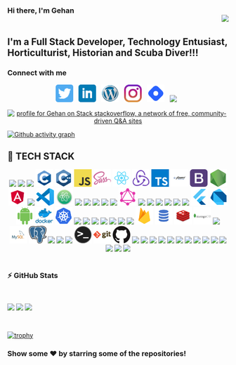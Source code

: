 ### Hi there, I'm Gehan<div align = 'right'>![](https://komarev.com/ghpvc/?username=Gehan-Mendis&color=yellow)</div>

## I'm a Full Stack Developer, Technology Entusiast, Horticulturist, Historian and Scuba Diver!!!

### Connect with me
<p align='center'>
<a href="https://twitter.com/Gehan_Mendis"><img height="40" src="icons/twitter.png?raw=true"></a>&nbsp;&nbsp;
<a href="https://www.linkedin.com/in/gehan-m-28b48a11/"><img height="40" src="icons/linkedin.png?raw=true"></a>&nbsp;&nbsp;
<a href="https://itblackbelt.wordpress.com/"><img height="40" src="icons/wordpress.png?raw=true"></a>&nbsp;&nbsp;
<a href="https://www.instagram.com/whiskey_tango_foxtrot_team/"><img height="40" src="icons/instagram.jpg?raw=true"></a>&nbsp;&nbsp;
<a href="https://hashnode.com/@Gehan"><img height="40" src="icons/hashnode.png?raw=true"></a>&nbsp;&nbsp;
<a href="https://medium.com/@gehan.mendis/about"><img height="40" src="https://cdn.worldvectorlogo.com/logos/medium-1.svg"></a>&nbsp;&nbsp;

</p>
<p align='center'>
<a href="https://stackoverflow.com/users/1148552/gehan"><img src="https://stackoverflow.com/users/flair/1148552.png?theme=prussian" width="208" height="58" alt="profile for Gehan on Stack stackoverflow, a network of free, community-driven Q&amp;A sites" title="profile for Gehan Mendis on Stack Overflow, a network of free, community-driven Q&amp;A sites"></a>
  
[![Github activity graph](https://activity-graph.herokuapp.com/graph?username=Gehan-Mendis&theme=react-dark&hide_border=true&color=)](https://git.io/akshay2211&hide_border=true)
  
## :floppy_disk: TECH STACK

<p align='center'>
<code><img height="40" src="https://cdn.worldvectorlogo.com/logos/java-1.svg"></code>
<code><img height="40" src="https://cdn.worldvectorlogo.com/logos/spring-14.svg"></code>
<code><img height="40" src="https://cdn.worldvectorlogo.com/logos/hibernate.svg"></code>
<code><img height="40" src="https://raw.githubusercontent.com/github/explore/80688e429a7d4ef2fca1e82350fe8e3517d3494d/topics/c/c.png"></code>
<code><img height="40" src="https://raw.githubusercontent.com/github/explore/80688e429a7d4ef2fca1e82350fe8e3517d3494d/topics/cpp/cpp.png"></code>
<code><img height="40" src="https://raw.githubusercontent.com/github/explore/80688e429a7d4ef2fca1e82350fe8e3517d3494d/topics/javascript/javascript.png"></code>
<code><img height="40" src="https://raw.githubusercontent.com/github/explore/80688e429a7d4ef2fca1e82350fe8e3517d3494d/topics/sass/sass.png"></code>
<code><img height="40" src="https://raw.githubusercontent.com/github/explore/80688e429a7d4ef2fca1e82350fe8e3517d3494d/topics/react/react.png"></code>
<code><img height="40" src="https://raw.githubusercontent.com/github/explore/80688e429a7d4ef2fca1e82350fe8e3517d3494d/topics/redux/redux.png"></code>
<code><img height="40" src="https://raw.githubusercontent.com/github/explore/80688e429a7d4ef2fca1e82350fe8e3517d3494d/topics/typescript/typescript.png"></code>
<code><img height="40" src="https://raw.githubusercontent.com/github/explore/80688e429a7d4ef2fca1e82350fe8e3517d3494d/topics/jquery/jquery.png"></code>
<code><img height="40" src="https://raw.githubusercontent.com/github/explore/80688e429a7d4ef2fca1e82350fe8e3517d3494d/topics/bootstrap/bootstrap.png"></code>
<code><img height="40" src="https://raw.githubusercontent.com/github/explore/80688e429a7d4ef2fca1e82350fe8e3517d3494d/topics/nodejs/nodejs.png"></code>
<code><img height="40" src="https://raw.githubusercontent.com/github/explore/80688e429a7d4ef2fca1e82350fe8e3517d3494d/topics/angular/angular.png"></code>
<code><img height="40" src="https://upload.wikimedia.org/wikipedia/commons/thumb/1/10/CSS3_and_HTML5_logos_and_wordmarks.svg/791px-CSS3_and_HTML5_logos_and_wordmarks.svg.png"></code>
<code><img height="40" src="https://raw.githubusercontent.com/github/explore/80688e429a7d4ef2fca1e82350fe8e3517d3494d/topics/visual-studio-code/visual-studio-code.png"></code>
<code><img height="40" src="https://raw.githubusercontent.com/github/explore/80688e429a7d4ef2fca1e82350fe8e3517d3494d/topics/atom/atom.png"></code>
<code><img height="40" src="https://cdn.worldvectorlogo.com/logos/sublime-text.svg"></code>
<code><img height="40" src="https://cdn.worldvectorlogo.com/logos/jenkins-1.svg"></code>
<code><img height="40" src="https://cdn.worldvectorlogo.com/logos/jira-3.svg"></code>
<code><img height="40" src="https://cdn.worldvectorlogo.com/logos/json.svg"></code>
<code><img height="40" src="https://cdn.worldvectorlogo.com/logos/rest-63.svg"></code>
<code><img height="40" src="https://raw.githubusercontent.com/github/explore/5c058a388828bb5fde0bcafd4bc867b5bb3f26f3/topics/graphql/graphql.png"></code>
<code><img height="40" src="https://cdn.iconscout.com/icon/free/png-512/aws-1869025-1583149.png"></code>
<code><img height="20" src="https://cdn.worldvectorlogo.com/logos/amazon-s3.svg"></code>
<code><img height="40" src="https://github.com/melanieshi0120/melanieshi0120/blob/master/images/GCP_LOG.png"></code>
<code><img height="40" src="https://cdn.worldvectorlogo.com/logos/intellij-idea-1.svg"></code>
<code><img height="40" src="https://cdn.worldvectorlogo.com/logos/eclipse-11.svg"></code>
<code><img height="40" src="https://cdn.worldvectorlogo.com/logos/kafka.svg"></code>
<code><img height="40" src="https://raw.githubusercontent.com/github/explore/80688e429a7d4ef2fca1e82350fe8e3517d3494d/topics/flutter/flutter.png"></code>
<code><img height="40" src="https://raw.githubusercontent.com/github/explore/80688e429a7d4ef2fca1e82350fe8e3517d3494d/topics/dart/dart.png"></code>
<code><img height="40" src="https://raw.githubusercontent.com/github/explore/80688e429a7d4ef2fca1e82350fe8e3517d3494d/topics/android/android.png"></code>
<code><img height="40" src="https://raw.githubusercontent.com/github/explore/80688e429a7d4ef2fca1e82350fe8e3517d3494d/topics/docker/docker.png"></code>
<code><img height="40" src="https://raw.githubusercontent.com/github/explore/80688e429a7d4ef2fca1e82350fe8e3517d3494d/topics/kubernetes/kubernetes.png"></code>
<code><img height="20" src="https://cdn.worldvectorlogo.com/logos/nginx.svg"></code>
<code><img height="40" src="https://cdn.worldvectorlogo.com/logos/consul-enterprise.svg"></code>
<code><img height="40" src="https://cdn.worldvectorlogo.com/logos/elastic-elasticsearch.svg"></code>
<code><img height="40" src="https://cdn.worldvectorlogo.com/logos/elastic-kibana.svg"></code>
<code><img height="40" src="https://cdn.worldvectorlogo.com/logos/elastic-logstash.svg"></code>
<code><img height="40" src="https://cdn.worldvectorlogo.com/logos/aws-elastic-load-balancing.svg"></code>
<code><img height="40" src="https://cdn.worldvectorlogo.com/logos/elastic-beats.svg"></code>
<code><img height="40" src="https://raw.githubusercontent.com/github/explore/80688e429a7d4ef2fca1e82350fe8e3517d3494d/topics/firebase/firebase.png"></code>
<code><img height="40" src="https://raw.githubusercontent.com/github/explore/80688e429a7d4ef2fca1e82350fe8e3517d3494d/topics/sql/sql.png"></code>
<code><img height="40" src="https://raw.githubusercontent.com/github/explore/80688e429a7d4ef2fca1e82350fe8e3517d3494d/topics/redis/redis.png"></code>
<code><img height="40" src="https://raw.githubusercontent.com/github/explore/80688e429a7d4ef2fca1e82350fe8e3517d3494d/topics/mongodb/mongodb.png"></code>
<code><img height="40" src="https://cdn.worldvectorlogo.com/logos/couchbase-1.svg"></code>
<code><img height="40" src="https://raw.githubusercontent.com/github/explore/80688e429a7d4ef2fca1e82350fe8e3517d3494d/topics/mysql/mysql.png"></code>
<code><img height="40" src="https://raw.githubusercontent.com/github/explore/80688e429a7d4ef2fca1e82350fe8e3517d3494d/topics/postgresql/postgresql.png"></code>
<code><img height="40" src="https://cdn.worldvectorlogo.com/logos/oracle-2.svg"></code>
<code><img height="40" src="https://cdn.worldvectorlogo.com/logos/prometheus.svg"></code>
<code><img height="40" src="https://cdn.worldvectorlogo.com/logos/grafana.svg"></code>
<code><img height="40" src="https://raw.githubusercontent.com/github/explore/80688e429a7d4ef2fca1e82350fe8e3517d3494d/topics/terminal/terminal.png"></code>
<code><img height="40" src="https://raw.githubusercontent.com/github/explore/80688e429a7d4ef2fca1e82350fe8e3517d3494d/topics/git/git.png"></code>
<code><img height="40" src="https://raw.githubusercontent.com/github/explore/78df643247d429f6cc873026c0622819ad797942/topics/github/github.png"></code>
<code><img height="40" src="https://cdn.worldvectorlogo.com/logos/gitlab.svg"></code>
<code><img height="40" src="https://cdn.worldvectorlogo.com/logos/bitbucket.svg"></code>
<code><img height="40" src="https://cdn.worldvectorlogo.com/logos/subversion.svg"></code>
<code><img height="40" src="https://cdn.worldvectorlogo.com/logos/netlify.svg"></code>
<code><img height="40" src="https://cdn.worldvectorlogo.com/logos/gatsby.svg"></code>
<code><img height="40" src="https://cdn.worldvectorlogo.com/logos/jamstack.svg"></code>
<code><img height="40" src="https://cdn.worldvectorlogo.com/logos/heroku-4.svg"></code>
<code><img height="40" src="https://cdn.worldvectorlogo.com/logos/cucumber.svg"></code>
<code><img height="40" src="https://cdn.worldvectorlogo.com/logos/jasmine-2.svg"></code>
<code><img height="20" src="https://cdn.worldvectorlogo.com/logos/sonarqube.svg"></code>
<code><img height="40" src="https://cdn.worldvectorlogo.com/logos/linux-tux.svg"></code>
<code><img height="40" src="https://cdn.worldvectorlogo.com/logos/microsoft-windows-22.svg"></code>
<code><img height="40" src="https://cdn.worldvectorlogo.com/logos/ubuntu-icon.svg"></code>
<code><img height="40" src="https://cdn.worldvectorlogo.com/logos/centos-1.svg"></code>

<br/>
<br/>
  
### :zap: GitHub Stats
  
<br/>
<p align="left">
  <img width="33.0%" src="https://github-readme-stats.vercel.app/api/?username=Gehan-Mendis&theme=prussian&show_icons=true&count_private=true&hide_border=true" />
  <img width="33.0%" src="http://github-readme-streak-stats.herokuapp.com?user=Gehan-Mendis&theme=prussian&hide_border=true" />
  <img width="33.0%" src="https://github-readme-stats.vercel.app/api/top-langs/?username=Gehan-Mendis&hide=html&layout=compact&theme=prussian&show_icons=true&count_private=true&hide_border=true"/>
</p>
<br>

[![trophy](https://github-profile-trophy.vercel.app/?username=Gehan-Mendis&theme=algolia)](https://github.com/Gehan-Mendis/github-profile-trophy)

### Show some ❤️ by starring some of the repositories!

</div>
